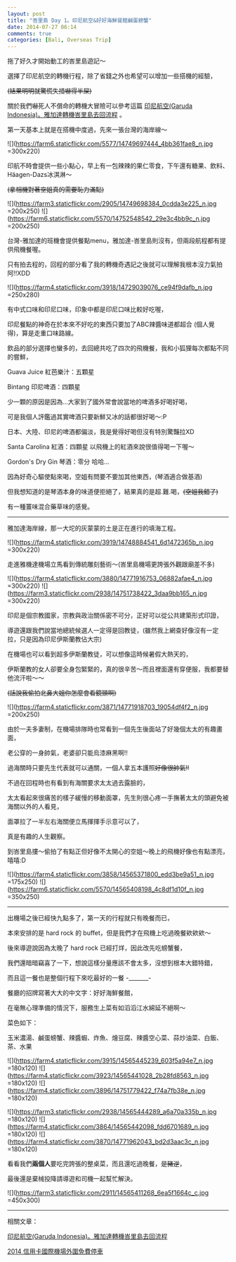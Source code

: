 ```yaml
---
layout: post
title: "峇里島 Day 1。印尼航空&好好海鮮餐館鹹蛋螃蟹"
date: 2014-07-27 06:14
comments: true
categories: [Bali, Overseas Trip]
---
```


拖了好久才開始動工的峇里島遊記～

選擇了印尼航空的轉機行程，除了省錢之外也希望可以增加一些搭機的經驗，

~~(結果明明就驚慌失措嚇得半屎)~~

關於我們嚇死人不償命的轉機大冒險可以參考這篇 [印尼航空(Garuda Indonesia)。雅加達轉機峇里島去回流程](http://summerlize.github.io/blog/2014/06/25/transfer-from-jakarta-to-bali/) 。

第一天基本上就是在搭機中度過，先來一張台灣的海岸線～

![](https://farm6.staticflickr.com/5577/14749697444_4bb361fae8_n.jpg =300x220)

印航不時會提供一些小點心，早上有一包辣辣的果仁零食，下午還有糖果、飲料、Häagen-Dazs冰淇淋～

~~(拿相機對著空姐真的需要恥力滿點)~~

![](https://farm3.staticflickr.com/2905/14749698384_0cdda3e225_n.jpg =200x250)
![](https://farm6.staticflickr.com/5570/14752548542_29e3c4bb9c_n.jpg =200x250)

台灣-雅加達的班機會提供餐點menu，雅加達-峇里島則沒有，但兩段航程都有提供飛機餐喔。

只有拍去程的，回程的部分看了我的轉機奇遇記之後就可以理解我根本沒力氣拍阿!!XDD

![](https://farm4.staticflickr.com/3918/14729039076_ce94f9dafb_n.jpg =250x280)

有中式口味和印尼口味，印象中都是印尼口味比較好吃喔，

印尼餐點的神奇在於本來不好吃的東西只要加了ABC辣醬味道都超合 (個人覺得)，算是走重口味路線。

飲品的部分選擇也蠻多的，去回總共吃了四次的飛機餐，我和小狐狸每次都點不同的嘗鮮，

Guava Juice 紅芭樂汁：五顆星

Bintang 印尼啤酒：四顆星

少一顆的原因是因為...大家到了國外常會說當地的啤酒多好喝好喝，

可是我個人評鑑過其實啤酒只要新鮮又冰的話都很好喝～:P

日本、大陸、印尼的啤酒都偏淡，我是覺得好喝但沒有特別驚豔拉XD

Santa Carolina 紅酒：四顆星 以飛機上的紅酒來說很值得喝一下喔～

Gordon's Dry Gin 琴酒：零分 哈哈...

因為好奇心驅使點來喝，空姐有問要不要加其他東西，(琴酒適合做基酒)

但我想知道的是琴酒本身的味道便拒絕了，結果真的是超.難.喝，~~(空姐我錯了)~~

有一種薑味混合藥草味的感覺。

---

雅加達海岸線，那一大坨的灰蒙蒙的土是正在進行的填海工程。

![](https://farm4.staticflickr.com/3919/14748884541_6d1472365b_n.jpg =300x220)

走進雅機達機場立馬看到傳統雕刻藝術～(峇里島機場更誇張外觀跟廟差不多)

![](https://farm4.staticflickr.com/3880/14771916753_06882afae4_n.jpg =300x220)
![](https://farm3.staticflickr.com/2938/14751738422_3daa9bb165_n.jpg =300x220)

印尼是個宗教國家，宗教與政治關係密不可分，正好可以從公共建築形式印證，

導遊還跟我們說當地總統候選人一定得是回教徒，(雖然我上網查好像沒有一定拉，只是因為印尼伊斯蘭教佔大宗)

在機場也可以看到超多伊斯蘭教徒，可以想像這時候暑假大熱天的，

伊斯蘭教的女人卻要全身包緊緊的，真的很辛苦～而且裡面還有穿便服，我都要替他流汗啦～～

~~(話說我偷拍北鼻大姐你怎麼會看鏡頭啊)~~

![](https://farm4.staticflickr.com/3871/14771918703_19054df4f2_n.jpg =200x250)

由於一夫多妻制，在機場排隊時也常看到一個先生後面站了好幾個太太的有趣畫面，

老公穿的一身帥氣，老婆卻只能烏漆麻黑啊!!

過海關時只要先生代表就可以通關，一個人拿五本護照~~好像很帥氣!!~~

不過在回程時也有看到有海關要求太太過去露臉的，

太太看起來很痛苦的樣子緩慢的移動面罩，先生則很心疼一手撫著太太的頭避免被海關以外的人看見，

面罩拉了一半左右海關便立馬揮揮手示意可以了，

真是有趣的人生觀察。

到峇里島摟～偷拍了有點正但好像不太開心的空姐～晚上的飛機好像也有點漂亮，嘻嘻:D

![](https://farm4.staticflickr.com/3858/14565371800_edd3be9a51_n.jpg =175x250)
![](https://farm6.staticflickr.com/5570/14565408198_4c8df1d10f_n.jpg =350x250)

---

出機場之後已經快九點多了，第一天的行程就只有晚餐而已，

本來安排的是 hard rock 的 buffet，但是我們才在飛機上吃過晚餐欸欸欸～

後來導遊說因為太晚了 hard rock 已經打烊，因此改先吃螃蟹餐，

我們還暗暗竊喜了一下，想說這樣分量應該不會太多，沒想到根本大錯特錯，

而且這一餐也是整個行程下來吃最好的一餐 -_______-

餐廳的招牌寫著大大的中文字：好好海鮮餐館，

在毫無心理準備的情況下，服務生上菜有如滔滔江水綿延不絕啊～

菜色如下：

玉米濃湯、鹹蛋螃蟹、辣醬蝦、炸魚、燴豆腐、辣醬空心菜、蒜炒油菜、白飯、茶、水果

![](https://farm4.staticflickr.com/3915/14565445239_603f5a94e7_n.jpg =180x120)
![](https://farm4.staticflickr.com/3923/14565441028_2b28fd8563_n.jpg =180x120)
![](https://farm4.staticflickr.com/3896/14751779422_f74a7fb38e_n.jpg =180x120)

![](https://farm3.staticflickr.com/2938/14565444289_a6a70a335b_n.jpg =180x120)
![](https://farm4.staticflickr.com/3864/14565442098_fdd6701689_n.jpg =180x120)
![](https://farm4.staticflickr.com/3870/14771962043_bd2d3aac3c_n.jpg =180x120)

看看我們**兩個人**要吃完誇張的整桌菜，而且還吃過晚餐，~~是豬逆~~，

最後還是棄械投降請導遊和司機一起幫忙解決。

![](https://farm3.staticflickr.com/2911/14565411268_6ea5f1664c_c.jpg =450x300)

---

相關文章：

[印尼航空(Garuda Indonesia)。雅加達轉機峇里島去回流程](http://summerlize.github.io/blog/2014/06/25/transfer-from-jakarta-to-bali/)

[2014 信用卡國際機場外圍免費停車](http://summerlize.github.io/blog/2014/07/26/free-airport-parking-offered-by-credit-card/)



